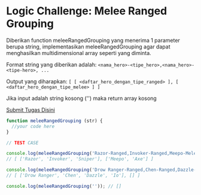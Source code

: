 # Logic Challenge: Melee Ranged Grouping

Diberikan function meleeRangedGrouping yang menerima 1 parameter berupa string, implementasikan
meleeRangedGrouping agar dapat menghasilkan multidimensional array seperti yang diminta.

Format string yang diberikan adalah:
`<nama_hero>-<tipe_hero>,<nama_hero>-<tipe-hero>, ...`

Output yang diharapkan:
`[ [ <daftar_hero_dengan_tipe_ranged> ], [ <daftar_hero_dengan_tipe_melee> ] ]`

Jika input adalah string kosong ('') maka return array kosong

[Submit Tugas Disini](https://github.com/hacktiv8/phase-0-melee-ranged-grouping)

```JavaScript
function meleeRangedGrouping (str) {
  //your code here
}

// TEST CASE

console.log(meleeRangedGrouping('Razor-Ranged,Invoker-Ranged,Meepo-Melee,Axe-Melee,Sniper-Ranged'));
// [ ['Razor', 'Invoker', 'Sniper'], ['Meepo', 'Axe'] ]

console.log(meleeRangedGrouping('Drow Ranger-Ranged,Chen-Ranged,Dazzle-Ranged,Io-Ranged'));
// [ ['Drow Ranger', 'Chen', 'Dazzle', 'Io'], [] ]

console.log(meleeRangedGrouping('')); // []
```

